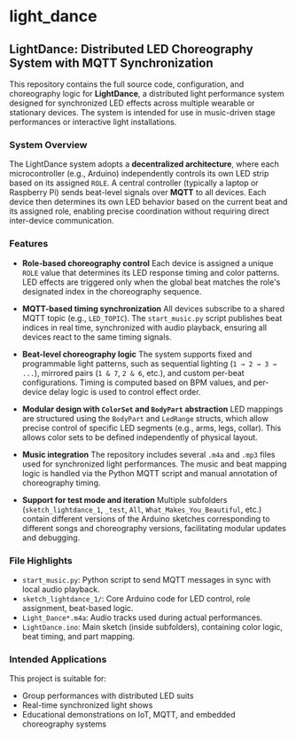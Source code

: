 # light_dance

## LightDance: Distributed LED Choreography System with MQTT Synchronization

This repository contains the full source code, configuration, and choreography logic for **LightDance**, a distributed light performance system designed for synchronized LED effects across multiple wearable or stationary devices. The system is intended for use in music-driven stage performances or interactive light installations.

### System Overview

The LightDance system adopts a **decentralized architecture**, where each microcontroller (e.g., Arduino) independently controls its own LED strip based on its assigned `ROLE`. A central controller (typically a laptop or Raspberry Pi) sends beat-level signals over **MQTT** to all devices. Each device then determines its own LED behavior based on the current beat and its assigned role, enabling precise coordination without requiring direct inter-device communication.

### Features

* **Role-based choreography control**
  Each device is assigned a unique `ROLE` value that determines its LED response timing and color patterns. LED effects are triggered only when the global beat matches the role's designated index in the choreography sequence.

* **MQTT-based timing synchronization**
  All devices subscribe to a shared MQTT topic (e.g., `LED_TOPIC`). The `start_music.py` script publishes beat indices in real time, synchronized with audio playback, ensuring all devices react to the same timing signals.

* **Beat-level choreography logic**
  The system supports fixed and programmable light patterns, such as sequential lighting (`1 → 2 → 3 → ...`), mirrored pairs (`1 & 7`, `2 & 6`, etc.), and custom per-beat configurations. Timing is computed based on BPM values, and per-device delay logic is used to control effect order.

* **Modular design with `ColorSet` and `BodyPart` abstraction**
  LED mappings are structured using the `BodyPart` and `LedRange` structs, which allow precise control of specific LED segments (e.g., arms, legs, collar). This allows color sets to be defined independently of physical layout.

* **Music integration**
  The repository includes several `.m4a` and `.mp3` files used for synchronized light performances. The music and beat mapping logic is handled via the Python MQTT script and manual annotation of choreography timing.

* **Support for test mode and iteration**
  Multiple subfolders (`sketch_lightdance_1`, `_test`, `All`, `What_Makes_You_Beautiful`, etc.) contain different versions of the Arduino sketches corresponding to different songs and choreography versions, facilitating modular updates and debugging.

### File Highlights

* `start_music.py`: Python script to send MQTT messages in sync with local audio playback.
* `sketch_lightdance_1/`: Core Arduino code for LED control, role assignment, beat-based logic.
* `Light_Dance*.m4a`: Audio tracks used during actual performances.
* `LightDance.ino`: Main sketch (inside subfolders), containing color logic, beat timing, and part mapping.

### Intended Applications

This project is suitable for:

* Group performances with distributed LED suits
* Real-time synchronized light shows
* Educational demonstrations on IoT, MQTT, and embedded choreography systems
